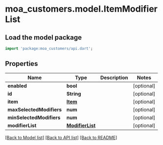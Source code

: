 # moa_customers.model.ItemModifierList

## Load the model package
```dart
import 'package:moa_customers/api.dart';
```

## Properties
Name | Type | Description | Notes
------------ | ------------- | ------------- | -------------
**enabled** | **bool** |  | [optional] 
**id** | **String** |  | [optional] 
**item** | [**Item**](Item.md) |  | [optional] 
**maxSelectedModifiers** | **num** |  | [optional] 
**minSelectedModifiers** | **num** |  | [optional] 
**modifierList** | [**ModifierList**](ModifierList.md) |  | [optional] 

[[Back to Model list]](../README.md#documentation-for-models) [[Back to API list]](../README.md#documentation-for-api-endpoints) [[Back to README]](../README.md)


